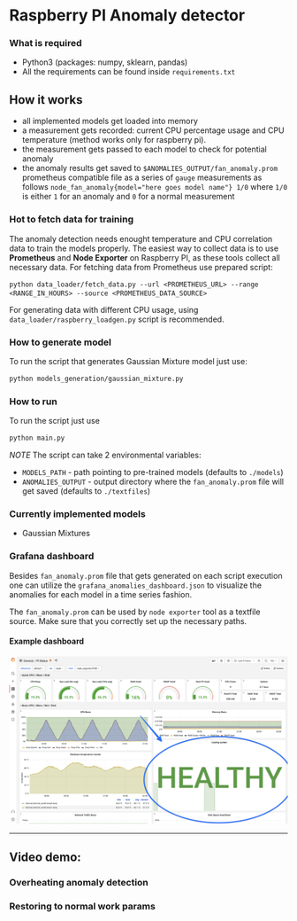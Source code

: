 # Raspberry PI Anomaly detector

### What is required

- Python3 (packages: numpy, sklearn, pandas)
- All the requirements can be found inside `requirements.txt`

## How it works

- all implemented models get loaded into memory
- a measurement gets recorded: current CPU percentage usage and CPU temperature (method works only for raspberry pi).
- the measurement gets passed to each model to check for potential anomaly
- the anomaly results get saved to `$ANOMALIES_OUTPUT/fan_anomaly.prom` prometheus compatible file
  as a series of `gauge` measurements as follows `node_fan_anomaly{model="here goes model name"} 1/0` where `1/0` is either
  `1` for an anomaly and `0` for a normal measurement

### Hot to fetch data for training

The anomaly detection needs enought temperature and CPU correlation data to train the models properly. The easiest way to collect data is to use **Prometheus** and **Node Exporter** on Raspberry PI, as these tools collect all necessary data.
For fetching data from Prometheus use prepared script:

```
python data_loader/fetch_data.py --url <PROMETHEUS_URL> --range <RANGE_IN_HOURS> --source <PROMETHEUS_DATA_SOURCE>
```

For generating data with different CPU usage, using `data_loader/raspberry_loadgen.py` script is recommended.

### How to generate model

To run the script that generates Gaussian Mixture model just use:

```sh
python models_generation/gaussian_mixture.py
```

### How to run

To run the script just use

```sh
python main.py
```

_NOTE_
The script can take 2 environmental variables:

- `MODELS_PATH` - path pointing to pre-trained models (defaults to `./models`)
- `ANOMALIES_OUTPUT` - output directory where the `fan_anomaly.prom` file will get saved (defaults to `./textfiles`)

### Currently implemented models

- Gaussian Mixtures

### Grafana dashboard

Besides `fan_anomaly.prom` file that gets generated on each script execution one can utilize the
`grafana_anomalies_dashboard.json` to visualize the anomalies for each model in a time series fashion.

The `fan_anomaly.prom` can be used by `node exporter` tool as a textfile source. Make sure
that you correctly set up the necessary paths.

#### Example dashboard

![Grafana dashboard](/media/grafana_dashboard.png)

---

## Video demo:

### Overheating anomaly detection

### Restoring to normal work params
